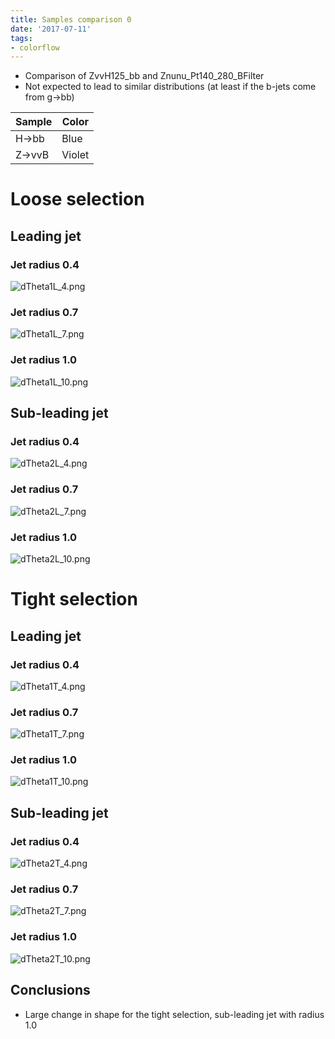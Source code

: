 ```yaml
---
title: Samples comparison 0
date: '2017-07-11'
tags:
- colorflow
---
```

- Comparison of ZvvH125_bb and Znunu_Pt140_280_BFilter
- Not expected to lead to similar distributions (at least if the b-jets come from g->bb)

| Sample | Color  |
| ------ | ------ |
| H->bb  | Blue   |
| Z->vvB | Violet |

# Loose selection
## Leading jet
### Jet radius 0.4
![dTheta1L_4.png](/images/q/dTheta1L_4.png)
### Jet radius 0.7
![dTheta1L_7.png](/images/q/dTheta1L_7.png)
### Jet radius 1.0
![dTheta1L_10.png](/images/q/dTheta1L_10.png)
## Sub-leading jet
### Jet radius 0.4
![dTheta2L_4.png](/images/q/dTheta2L_4.png)
### Jet radius 0.7
![dTheta2L_7.png](/images/q/dTheta2L_7.png)
### Jet radius 1.0
![dTheta2L_10.png](/images/q/dTheta2L_10.png)

# Tight selection
## Leading jet
### Jet radius 0.4
![dTheta1T_4.png](/images/q/dTheta1T_4.png)
### Jet radius 0.7
![dTheta1T_7.png](/images/q/dTheta1T_7.png)
### Jet radius 1.0
![dTheta1T_10.png](/images/q/dTheta1T_10.png)
## Sub-leading jet
### Jet radius 0.4
![dTheta2T_4.png](/images/q/dTheta2T_4.png)
### Jet radius 0.7
![dTheta2T_7.png](/images/q/dTheta2T_7.png)
### Jet radius 1.0
![dTheta2T_10.png](/images/q/dTheta2T_10.png)

## Conclusions
- Large change in shape for the tight selection, sub-leading jet with radius 1.0



